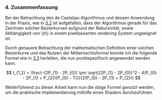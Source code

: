 ### 4. Zusammenfassung

Bei der Betrachtung des de Casteljau Algorithmus und dessen Anwendung in der Praxis, wie in [3.2](./chapter_3/IneffizienzUndSchwierigkeitenInDerPraxis.md) ist aufgefallen, dass der Algorithmus gerade für das Zeichnen solcher Bezierkurven aufgrund der Rekursivität, sowie Abhängigkeit von \\(t\\) in einem pixelbasierten rendering System ungeeignet ist.

Durch genauere Betrachtung der mathematischen Definition einer solchen Bezierkurve und das Nutzen der Mitternachtsformel konnte ich die folgende Formel wie in [3.3](./chapter_3/MathematischerLoesungsansatz.md) herleiten, die nun punktspezifisch angewendet werden kann.

$$ t_{1,2} = \frac{-(2P_{1} - 2P_{0}) \pm \sqrt{(2P_{1} - 2P_{0})^2 - 4(P_{0} - 2P_{1} + P_{2})(P_{0} - T)}}{2(P_{0} - 2P_{1} + P_{2})} $$

Weiterführend zu dieser Arbeit kann nun die obige Formel genutzt werden, um die praktische Implementierung mithilfe eines Shaders durchzuführen.